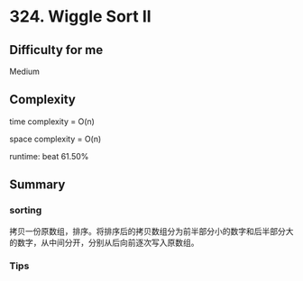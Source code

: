 # 324. Wiggle Sort II 
## Difficulty for me
Medium

## Complexity
time complexity = O(n)

space complexity = O(n)

runtime: beat 61.50%

## Summary
### sorting

拷贝一份原数组，排序。将排序后的拷贝数组分为前半部分小的数字和后半部分大的数字，从中间分开，分别从后向前逐次写入原数组。

### Tips

